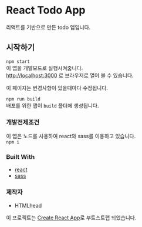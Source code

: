 # React Todo App

리액트를 기반으로 만든 todo 앱입니다.

## 시작하기

`npm start`   
이 앱을 개발모드로 실행시켜줍니다.<br>
[http://localhost:3000](http://localhost:3000) 로 브라우저로 열어 볼 수 있습니다.

이 페이지는 변경사항이 있을때마다 수정됩니다.<br>

`npm run build`   
배포를 위한 앱이 `build` 폴더에 생성됩니다.<br>

### 개발전제조건
이 앱은 노드를 사용하여 react와 sass를 이용하고 있습니다.   
```npm i```

### Built With
* [react](https://reactjs.org/)
* [sass](https://sass-lang.com/)

### 제작자

* HTMLhead

이 프로젝트는 [Create React App](https://github.com/facebook/create-react-app)로 부트스트랩 되었습니다.

